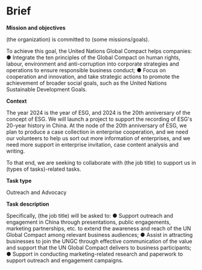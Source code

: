 # Brief

__Mission and objectives__

(the organization) is committed to (some missions/goals).

To achieve this goal, the United Nations Global Compact helps companies:
● Integrate the ten principles of the Global Compact on human rights, labour, environment and anti-corruption into corporate strategies and operations to ensure responsible business conduct;
● Focus on cooperation and innovation, and take strategic actions to promote the achievement of broader social goals, such as the United Nations Sustainable Development Goals.

__Context__

The year 2024 is the year of ESG, and 2024 is the 20th anniversary of the concept of ESG. We will launch a project to support the recording of ESG's 20-year history in China. At the node of the 20th anniversary of ESG, we plan to produce a case collection in enterprise cooperation, and we need our volunteers to help us sort out more information of enterprises, and we need more support in enterprise invitation, case content analysis and writing.

To that end, we are seeking to collaborate with (the job title) to support us in (types of tasks)-related tasks.

__Task type__

Outreach and Advocacy

__Task description__

Specifically, (the job title) will be asked to:
● Support outreach and engagement in China through presentations, public engagements, marketing partnerships, etc. to extend the awareness and reach of the UN Global Compact among relevant business audiences;
● Assist in attracting businesses to join the UNGC through effective communication of the value and support that the UN Global Compact delivers to business participants;
● Support in conducting marketing-related research and paperwork to support outreach and engagement campaigns.
